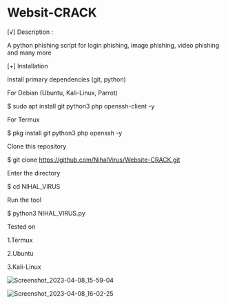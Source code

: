# Websit-CRACK


[√] Description :

A python phishing script for login phishing, image phishing, video phishing and many more



[+] Installation



Install primary dependencies (git, python)



For Debian (Ubuntu, Kali-Linux, Parrot)



$ sudo apt install git python3 php openssh-client -y



For Termux



$ pkg install git python3 php openssh -y





Clone this repository



$ git clone https://github.com/NihalVirus/Website-CRACK.git 





Enter the directory



$ cd NIHAL_VIRUS






Run the tool

$ python3 NIHAL_VIRUS.py






Tested on

1.Termux                    

2.Ubuntu               

3.Kali-Linux                 



![Screenshot_2023-04-08_15-59-04](https://user-images.githubusercontent.com/130234871/230731072-4833f9a6-4189-491d-9dc0-a74d00c3306d.png)

![Screenshot_2023-04-08_16-02-25](https://user-images.githubusercontent.com/130234871/230731182-d27c1f20-6bc7-46f6-a818-f8b1979aa2e7.png)
